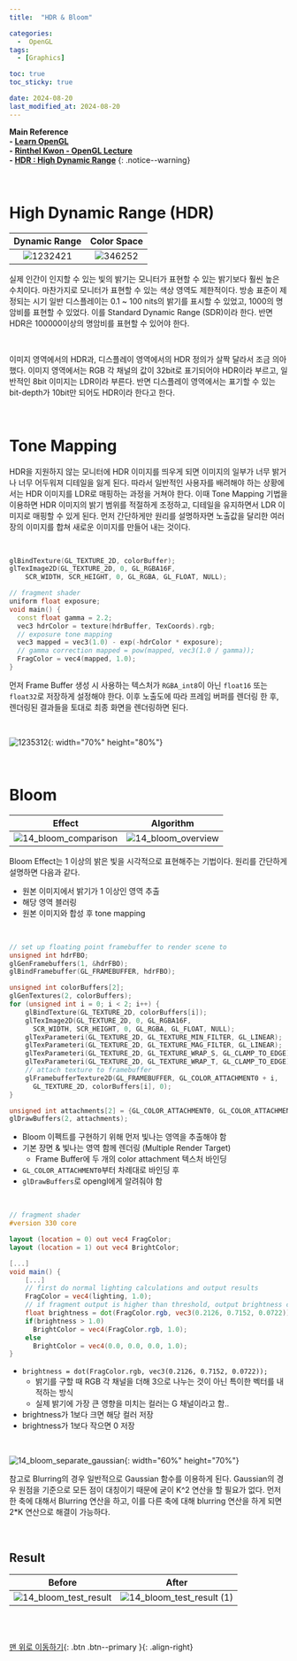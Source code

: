 ```yaml
---
title:  "HDR & Bloom"

categories:
  -  OpenGL
tags:
  - [Graphics]

toc: true
toc_sticky: true

date: 2024-08-20
last_modified_at: 2024-08-20
---
```



**Main Reference <br>- [Learn OpenGL](https://learnopengl.com/) <br>- [Rinthel Kwon - OpenGL Lecture](https://www.youtube.com/watch?v=kEAKvJKnvfA&list=PLvNHCGtd4kh_cYLKMP_E-jwF3YKpDP4hf&index=1) <br>- [HDR : High Dynamic Range](https://xoft.tistory.com/22)**
{: .notice--warning}

<br>

# High Dynamic Range (HDR)

| Dynamic Range | Color Space |
|:-:|:-:|
|![1232421](https://github.com/user-attachments/assets/d38d020c-c822-4baa-a1a9-1c8b95aab787)|![346252](https://github.com/user-attachments/assets/9fb7c696-29f7-4d64-b974-31c72f53eb17)|

실제 인간이 인지할 수 있는 빛의 밝기는 모니터가 표현할 수 있는 밝기보다 훨씬 높은 수치이다. 마찬가지로 모니터가 표현할 수 있는 색상 영역도 제한적이다. 방송 표준이 제정되는 시기 일반 디스플레이는 0.1 ~ 100 nits의 밝기를 표시할 수 있었고, 1000의 명암비를 표현할 수 있었다. 이를 Standard Dynamic Range (SDR)이라 한다. 반면 HDR은 100000이상의 명암비를 표현할 수 있어야 한다. 

<br>

이미지 영역에서의 HDR과, 디스플레이 영역에서의 HDR 정의가 살짝 달라서 조금 의아했다. 이미지 영역에서는 RGB 각 채널의 값이 32bit로 표기되어야 HDR이라 부르고, 일반적인 8bit 이미지는 LDR이라 부른다. 반면 디스플레이 영역에서는 표기할 수 있는 bit-depth가 10bit만 되어도 HDR이라 한다고 한다.

<br>

# Tone Mapping

HDR을 지원하지 않는 모니터에 HDR 이미지를 띄우게 되면 이미지의 일부가 너무 밝거나 너무 어두워져 디테일을 잃게 된다. 따라서 일반적인 사용자를 배려해야 하는 상황에서는 HDR 이미지를 LDR로 매핑하는 과정을 거쳐야 한다. 이때 Tone Mapping 기법을 이용하면 HDR  이미지의 밝기 범위를 적절하게 조정하고, 디테일을 유지하면서 LDR 이미지로 매핑할 수 있게 된다. 먼저 간단하게만 원리를 설명하자면 노출값을 달리한 여러 장의 이미지를 합쳐 새로운 이미지를 만들어 내는 것이다.

<br>

``` c++
glBindTexture(GL_TEXTURE_2D, colorBuffer);
glTexImage2D(GL_TEXTURE_2D, 0, GL_RGBA16F,
    SCR_WIDTH, SCR_HEIGHT, 0, GL_RGBA, GL_FLOAT, NULL);

// fragment shader
uniform float exposure;
void main() {
  const float gamma = 2.2;
  vec3 hdrColor = texture(hdrBuffer, TexCoords).rgb;
  // exposure tone mapping
  vec3 mapped = vec3(1.0) - exp(-hdrColor * exposure);
  // gamma correction mapped = pow(mapped, vec3(1.0 / gamma));
  FragColor = vec4(mapped, 1.0);
}
```

먼저 Frame Buffer 생성 시 사용하는 텍스처가 `RGBA_int8`이 아닌 `float16` 또는 `float32`로 저장하게 설정해야 한다. 이후 노출도에 따라 프레임 버퍼를 렌더링 한 후, 렌더링된 결과들을 토대로 최종 화면을 렌더링하면 된다.

<br>

![1235312](https://github.com/user-attachments/assets/191363b0-cd11-4202-9b80-e74cf678a440){: width="70%" height="80%"}


<br>

# Bloom

| Effect | Algorithm |
|:-:|:-:|
|![14_bloom_comparison](https://github.com/user-attachments/assets/ec8bea82-c90a-49d6-ae36-80a45270b8b6)|![14_bloom_overview](https://github.com/user-attachments/assets/56186107-9793-4052-8ee6-19dc4669a918)|

Bloom Effect는 1 이상의 밝은 빛을 시각적으로 표현해주는 기법이다. 원리를 간단하게 설명하면 다음과 같다.

- 원본 이미지에서 밝기가 1 이상인 영역 추출
- 해당 영역 블러링
- 원본 이미지와 합성 후 tone mapping

<br>

``` c++
// set up floating point framebuffer to render scene to
unsigned int hdrFBO;
glGenFramebuffers(1, &hdrFBO);
glBindFramebuffer(GL_FRAMEBUFFER, hdrFBO);

unsigned int colorBuffers[2];
glGenTextures(2, colorBuffers);
for (unsigned int i = 0; i < 2; i++) {
    glBindTexture(GL_TEXTURE_2D, colorBuffers[i]);
    glTexImage2D(GL_TEXTURE_2D, 0, GL_RGBA16F,
      SCR_WIDTH, SCR_HEIGHT, 0, GL_RGBA, GL_FLOAT, NULL);
    glTexParameteri(GL_TEXTURE_2D, GL_TEXTURE_MIN_FILTER, GL_LINEAR);
    glTexParameteri(GL_TEXTURE_2D, GL_TEXTURE_MAG_FILTER, GL_LINEAR);
    glTexParameteri(GL_TEXTURE_2D, GL_TEXTURE_WRAP_S, GL_CLAMP_TO_EDGE);
    glTexParameteri(GL_TEXTURE_2D, GL_TEXTURE_WRAP_T, GL_CLAMP_TO_EDGE);
    // attach texture to framebuffer
    glFramebufferTexture2D(GL_FRAMEBUFFER, GL_COLOR_ATTACHMENT0 + i,
      GL_TEXTURE_2D, colorBuffers[i], 0);
}

unsigned int attachments[2] = {GL_COLOR_ATTACHMENT0, GL_COLOR_ATTACHMENT1};
glDrawBuffers(2, attachments);
```

- Bloom 이펙트를 구현하기 위해 먼저 빛나는 영역을 추출해야 함
- 기본 장면 & 빛나는 영역 함께 렌더링 (Multiple Render Target)
  - Frame Buffer에 두 개의 color attachment 텍스처 바인딩
- `GL_COLOR_ATTACHMENT0`부터 차례대로 바인딩 후
- `glDrawBuffers`로 opengl에게 알려줘야 함

<br>

``` glsl
// fragment shader
#version 330 core

layout (location = 0) out vec4 FragColor;
layout (location = 1) out vec4 BrightColor;

[...]
void main() {
    [...]
    // first do normal lighting calculations and output results
    FragColor = vec4(lighting, 1.0);
    // if fragment output is higher than threshold, output brightness color
    float brightness = dot(FragColor.rgb, vec3(0.2126, 0.7152, 0.0722));
    if(brightness > 1.0)
      BrightColor = vec4(FragColor.rgb, 1.0);
    else
      BrightColor = vec4(0.0, 0.0, 0.0, 1.0);
}
```

- `brightness = dot(FragColor.rgb, vec3(0.2126, 0.7152, 0.0722));`
  - 밝기를 구할 때 RGB 각 채널을 더해 3으로 나누는 것이 아닌 특이한 벡터를 내적하는 방식
  - 실제 밝기에 가장 큰 영향을 미치는 컬러는 G 채널이라고 함..
- brightness가 1보다 크면 해당 컬러 저장
- brightness가 1보다 작으면 0 저장

<br>

![14_bloom_separate_gaussian](https://github.com/user-attachments/assets/cb786d9b-fda2-4382-906c-3be14314c2c4){: width="60%" height="70%"}

참고로 Blurring의 경우 일반적으로 Gaussian 함수를 이용하게 된다. Gaussian의 경우 원점을 기준으로 모든 점이 대칭이기 때문에 굳이 K^2 연산을 할 필요가 없다. 먼저 한 축에 대해서 Blurring 연산을 하고, 이를 다른 축에 대해 blurring 연산을 하게 되면 2*K 연산으로 해결이 가능하다.

<br>

## Result

| Before | After |
|:-:|:-:|
|![14_bloom_test_result](https://github.com/user-attachments/assets/3f66b8a3-4289-463e-80ba-042f467cd08d)|![14_bloom_test_result (1)](https://github.com/user-attachments/assets/16475500-527d-4996-aca7-b1b89d192f29)|




<br>
<br>


[맨 위로 이동하기](#){: .btn .btn--primary }{: .align-right}
